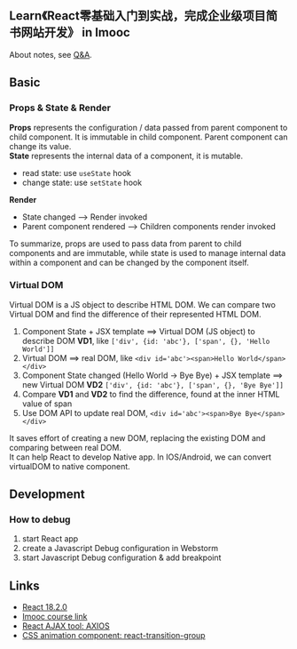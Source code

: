 ## Learn《React零基础入门到实战，完成企业级项目简书网站开发》 in Imooc
About notes, see [Q&A](./Q&A.md).

## Basic
### Props & State & Render
__Props__ represents the configuration / data passed from parent component to child component. It is immutable in child component.
Parent component can change its value.  
__State__ represents the internal data of a component, it is mutable.  
- read state: use `useState` hook
- change state: use `setState` hook

__Render__
- State changed --> Render invoked
- Parent component rendered --> Children components render invoked

To summarize, props are used to pass data from parent to child components and are immutable, while state is used to manage internal data within a component and can be changed by the component itself.

### Virtual DOM
Virtual DOM is a JS object to describe HTML DOM. We can compare two Virtual DOM and find the difference of their represented HTML DOM.

1. Component State + JSX template ==> Virtual DOM (JS object) to describe DOM __VD1__, like `['div', {id: 'abc'}, ['span', {}, 'Hello World']]`
2. Virtual DOM ==> real DOM, like `<div id='abc'><span>Hello World</span></div>`
3. Component State changed (Hello World -> Bye Bye) + JSX template ==> new Virtual DOM __VD2__ `['div', {id: 'abc'}, ['span', {}, 'Bye Bye']]`
4. Compare __VD1__ and __VD2__ to find the difference, found at the inner HTML value of span
5. Use DOM API to update real DOM, `<div id='abc'><span>Bye Bye</span></div>`

It saves effort of creating a new DOM, replacing the existing DOM and comparing between real DOM.  
It can help React to develop Native app. In IOS/Android, we can convert virtualDOM to native component.

## Development
### How to debug
1. start React app
2. create a Javascript Debug configuration in Webstorm
3. start Javascript Debug configuration & add breakpoint

## Links
- [React 18.2.0](https://react.dev/)
- [Imooc course link](https://coding.imooc.com/learn/list/229.html)
- [React AJAX tool: AXIOS](https://www.yarnpkg.cn/package/axios)
- [CSS animation component: react-transition-group](http://reactcommunity.org/react-transition-group/css-transition)

